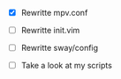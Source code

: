 - [x] Rewritte mpv.conf
- [  ] Rewritte init.vim
- [  ] Rewritte sway/config
- [  ] Take a look at my scripts

